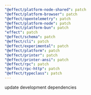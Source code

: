```yaml
---
"@effect/platform-node-shared": patch
"@effect/platform-browser": patch
"@effect/opentelemetry": patch
"@effect/platform-node": patch
"@effect/platform-bun": patch
"effect": patch
"@effect/schema": patch
"@effect/cli": patch
"@effect/experimental": patch
"@effect/platform": patch
"@effect/printer": patch
"@effect/printer-ansi": patch
"@effect/rpc": patch
"@effect/rpc-http": patch
"@effect/typeclass": patch
---
```


update development dependencies
